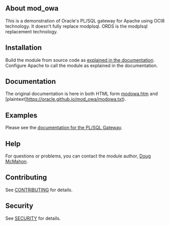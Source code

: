 ## About mod_owa

This is a demonstration of Oracle's PL/SQL gateway for Apache using
OCI8 technology. It doesn't fully replace modplsql. ORDS is the
modplsql replacement technology.

## Installation

Build the module from source code as [explained in the documentation](https://oracle.github.io/mod_owa/modowa.htm).
Configure Apache to call the module as explained in the documentation.

## Documentation

The original documentation is here in both HTML form
[modowa.htm](https://oracle.github.io/mod_owa/modowa.htm) and [plaintext]https://oracle.github.io/mod_owa/modowa.txt).

## Examples

Please see the [documentation for the PL/SQL Gateway](https://oracle.github.io/mod_owa/modowa.htm).

## Help

For questions or problems, you can contact the module author,
[Doug McMahon](mailto:doug.mcmahon@oracle.com).

## Contributing

See [CONTRIBUTING](CONTRIBUTING.md) for details.

## Security

See [SECURITY](SECURITY.md) for details.
